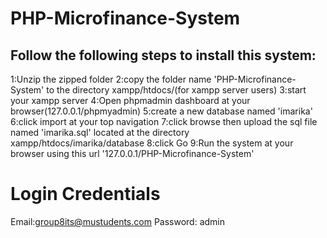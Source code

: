 # PHP-Microfinance-System



Follow the following steps to install this system:
--------------------------------------------------
1:Unzip the zipped folder
2:copy the folder name 'PHP-Microfinance-System' to the directory xampp/htdocs/(for xampp server users)
3:start your xampp server
4:Open phpmadmin dashboard at your browser(127.0.0.1/phpmyadmin)
5:create a new database named 'imarika'
6:click import at your top navigation
7:click browse then upload the sql file named 'imarika.sql' located at the directory xampp/htdocs/imarika/database
8:click Go
9:Run the system at your browser using this url '127.0.0.1/PHP-Microfinance-System'

Login Credentials
========================
Email:group8its@mustudents.com
Password: admin
